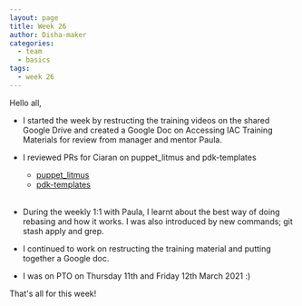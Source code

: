 ```yaml
---
layout: page
title: Week 26
author: Disha-maker
categories:
  - team
  - basics
tags:
  - week 26
---
```


Hello all,

- I started the week by restructing the training videos on the shared Google Drive and created a Google Doc on Accessing IAC Training Materials for review from manager and mentor Paula.

- I reviewed PRs for Ciaran on puppet_litmus and pdk-templates
   - [puppet_litmus](https://github.com/puppetlabs/puppet_litmus/pull/395)
   - [pdk-templates](https://github.com/puppetlabs/pdk-templates/pull/372)
<br/><br/>

- During the weekly 1:1 with Paula, I learnt about the best way of doing rebasing and how it works. I was also introduced by new commands; git stash apply and grep.

- I continued to work on restructing the training material and putting together a Google doc.

- I was on PTO on Thursday 11th and Friday 12th March 2021 :)

That's all for this week!